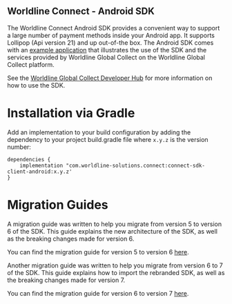## Worldline Connect - Android SDK

The Worldline Connect Android SDK provides a convenient way to support a large number of payment methods inside your Android app.
It supports Lollipop (Api version 21) and up out-of-the box.
The Android SDK comes with an [example application](https://github.com/Worldline-Global-Collect/connect-sdk-client-android-example-kotlin) that illustrates the use of the SDK and the services provided by Worldline Global Collect on the Worldline Global Collect platform.

See the [Worldline Global Collect Developer Hub](https://docs.connect.worldline-solutions.com/documentation/sdk/mobile/android/) for more information on how to use the SDK.

# Installation via Gradle
Add an implementation to your build configuration by adding the dependency to your project build.gradle file where `x.y.z` is the version number:

    dependencies {
        implementation "com.worldline-solutions.connect:connect-sdk-client-android:x.y.z'
    }

# Migration Guides
A migration guide was written to help you migrate from version 5 to version 6 of the SDK. This guide explains the new architecture of the SDK, as well as the breaking changes made for version 6.

You can find the migration guide for version 5 to version 6 [here](/documentation/Migration%20Guide%20v5%20to%20v6.md).

Another migration guide was written to help you migrate from version 6 to 7 of the SDK. This guide explains how to import the rebranded SDK, as well as the breaking changes made for version 7.

You can find the migration guide for version 6 to version 7 [here](/documentation/Migration%20Guide%20v6%20to%20v7.md).
